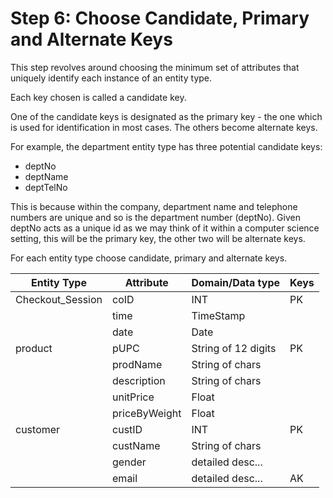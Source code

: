 # Step 6: Choose Candidate, Primary and Alternate Keys 

This step revolves around choosing the minimum set of attributes that uniquely identify each instance of an entity type. 

Each key chosen is called a candidate key. 

One of the candidate keys is designated as the primary key - the one which is used for identification in most cases. 
The others become alternate keys. 

For example, the department entity type has three potential candidate keys:
  - deptNo
  - deptName
  - deptTelNo

This is because within the company, department name and telephone numbers are unique and so is the department number (deptNo).
Given deptNo acts as a unique id as we may think of it within a computer science setting, this will be the primary key, the other two will be alternate keys. 

For each entity type choose candidate, primary and alternate keys.



| Entity Type                 | Attribute      | Domain/Data type      | Keys         | 
|-----------------------------|----------------|-----------------------|--------------|
| Checkout_Session            | coID           | INT                   | PK           |
|                             | time           | TimeStamp             |              |
|                             | date           | Date                  |              |
| product                     | pUPC           | String of 12 digits   | PK           |
|                             | prodName       | String of chars       |              |
|                             | description    | String of chars       |              |
|                             | unitPrice      | Float                 |              |
|                             | priceByWeight  | Float                 |              |
| customer                    | custID         | INT                   | PK           |
|                             | custName       | String of chars       |              |
|                             | gender         | detailed desc...      |              |
|                             | email          | detailed desc...      | AK           |